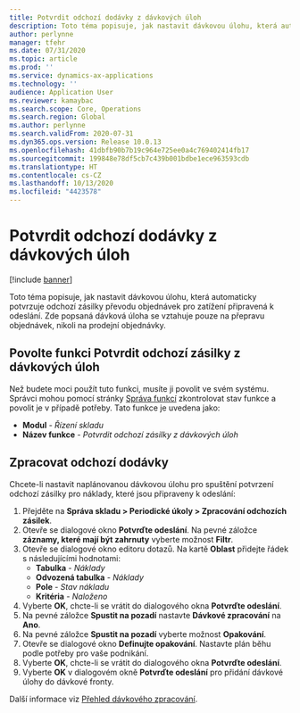 ```yaml
---
title: Potvrdit odchozí dodávky z dávkových úloh
description: Toto téma popisuje, jak nastavit dávkovou úlohu, která automaticky potvrzuje odchozí zásilky převodu objednávek pro zatížení připravená k odeslání.
author: perlynne
manager: tfehr
ms.date: 07/31/2020
ms.topic: article
ms.prod: ''
ms.service: dynamics-ax-applications
ms.technology: ''
audience: Application User
ms.reviewer: kamaybac
ms.search.scope: Core, Operations
ms.search.region: Global
ms.author: perlynne
ms.search.validFrom: 2020-07-31
ms.dyn365.ops.version: Release 10.0.13
ms.openlocfilehash: 41dbfb90b7b19c964e725ee0a4c769402414fb17
ms.sourcegitcommit: 199848e78df5cb7c439b001bdbe1ece963593cdb
ms.translationtype: HT
ms.contentlocale: cs-CZ
ms.lasthandoff: 10/13/2020
ms.locfileid: "4423578"
---
```

# <a name="confirm-outbound-shipments-from-batch-jobs"></a>Potvrdit odchozí dodávky z dávkových úloh

[!include [banner](../includes/banner.md)]

Toto téma popisuje, jak nastavit dávkovou úlohu, která automaticky potvrzuje odchozí zásilky převodu objednávek pro zatížení připravená k odeslání. Zde popsaná dávková úloha se vztahuje pouze na přepravu objednávek, nikoli na prodejní objednávky.

## <a name="enable-the-confirm-outbound-shipments-from-batch-jobs-feature"></a>Povolte funkci Potvrdit odchozí zásilky z dávkových úloh

Než budete moci použít tuto funkci, musíte ji povolit ve svém systému. Správci mohou pomocí stránky [Správa funkcí](../../fin-ops-core/fin-ops/get-started/feature-management/feature-management-overview.md) zkontrolovat stav funkce a povolit je v případě potřeby. Tato funkce je uvedena jako:

- **Modul** - *Řízení skladu*
- **Název funkce** - *Potvrdit odchozí zásilky z dávkových úloh*

## <a name="process-outbound-shipments"></a>Zpracovat odchozí dodávky

Chcete-li nastavit naplánovanou dávkovou úlohu pro spuštění potvrzení odchozí zásilky pro náklady, které jsou připraveny k odeslání:

1. Přejděte na **Správa skladu \> Periodické úkoly \> Zpracování odchozích zásilek**.
1. Otevře se dialogové okno **Potvrďte odeslání**. Na pevné záložce **záznamy, které mají být zahrnuty** vyberte možnost **Filtr**.
1. Otevře se dialogové okno editoru dotazů. Na kartě **Oblast** přidejte řádek s následujícími hodnotami:
    - **Tabulka** - *Náklady*
    - **Odvozená tabulka** - *Náklady*
    - **Pole** - *Stav nákladu*
    - **Kritéria** - *Naloženo*
1. Vyberte **OK**, chcte-li se vrátit do dialogového okna **Potvrďte odeslání**.
1. Na pevné záložce **Spustit na pozadí** nastavte **Dávkové zpracování** na **Ano**.
1. Na pevné záložce **Spustit na pozadí** vyberte možnost **Opakování**.
1. Otevře se dialogové okno **Definujte opakování**. Nastavte plán běhu podle potřeby pro vaše podnikání.
1. Vyberte **OK**, chcte-li se vrátit do dialogového okna **Potvrďte odeslání**.
1. Vyberte **OK** v dialogovém okně **Potvrďte odeslání** pro přidání dávkové úlohy do dávkové fronty.

Další informace viz [Přehled dávkového zpracování](../../fin-ops-core/dev-itpro/sysadmin/batch-processing-overview.md).
